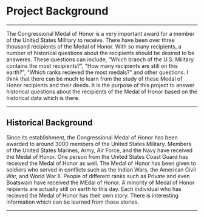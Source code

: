 # Project Background

---

The Congressional Medal of Honor is a very important award for a member of the United States Military to receive. There have been over three thousand recipients of the Medal of Honor. With so many recipients, a number of historical questions about the recipients should be desired to be answeres. These questions can include, "Which branch of the U.S. Military contains the most recipients?", "How many recipients are still on this earth?", "Which ranks recieved the most medals?" and other questions. I think that there can be much to learn from the study of these Medal of Honor recipients and their deeds. It is the purpose of this project to answer historical questions about the recipients of the Medal of Honor based on the historical data which is there.

---

## Historical Background

Since its establishment, the Congressional Medal of Honor has been awarded to around 3000 members of the United States Military. Members of the United States Marines, Army, Air Force, and the Navy have received the Medal of Honor. One person from the United States Coast Guard has received the Medal of Honor as well. The Medal of Honor has been given to soldiers who served in conflicts such as the Indian Wars, the American Civil War, and World War II. People of different ranks such as Private and even Boatswain have received the MEdal of Honor. A minority of Medal of Honor reipients are actually still on earth to this day. Each individual who has recieved the Medal of Honor has their own story. There is interesting information which can be learned from those stories.

---

